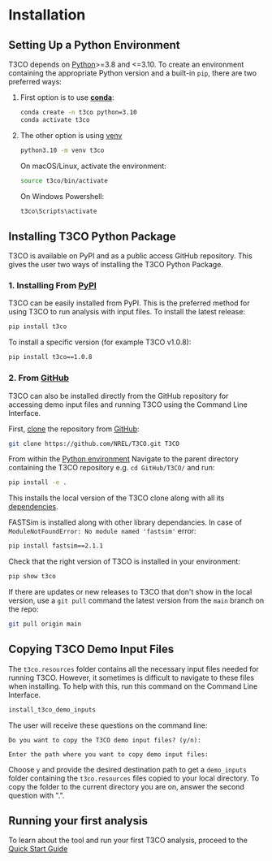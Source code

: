 # Installation
## Setting Up a Python Environment <a name="setting-up-env"></a>
T3CO depends on [Python](https://www.python.org/downloads/)>=3.8 and <=3.10. To create an environment containing the appropriate Python version and a built-in `pip`, there are two preferred ways:

1. First option is to use [**conda**](https://docs.conda.io/projects/conda/en/latest/user-guide/install/index.html):

    ```bash
    conda create -n t3co python=3.10
    conda activate t3co
    ```

2. The other option is using [venv](https://docs.python.org/3/library/venv.html)

    ```bash
    python3.10 -m venv t3co
    ```

    On macOS/Linux, activate the environment:

    ```bash
    source t3co/bin/activate
    ```

    On Windows Powershell:
    
    ```bash
    t3co\Scripts\activate
    ```

## Installing T3CO Python Package
T3CO is available on PyPI and as a public access GitHub repository. This gives the user two ways of installing the T3CO Python Package.
### 1. Installing From [PyPI](https://pypi.org/project/t3co/) <a name=install-from-pypi></a>
T3CO can be easily installed from PyPI. This is the preferred method for using T3CO to run analysis with input files. To install the latest release:
```bash
pip install t3co
```

To install a specific version (for example T3CO v1.0.8):
```bash
pip install t3co==1.0.8
```

### 2. From [GitHub](https://github.com/NREL/T3CO)
T3CO can also be installed directly from the GitHub repository for accessing demo input files and running T3CO using the Command Line Interface.

First, [clone](https://git-scm.com/docs/git-clone) the repository from [GitHub](https://github.com/NREL/T3CO):
```bash
git clone https://github.com/NREL/T3CO.git T3CO
```

From within the [Python environment](#setting-up-env) Navigate to the parent directory containing the T3CO repository e.g. `cd GitHub/T3CO/` and run:
```bash
pip install -e .
```
This installs the local version of the T3CO clone along with all its [dependencies](https://github.com/NREL/T3CO/blob/29b0e848360b3b2de84b555bf52c52bf6e76134e/requirements.txt).

FASTSim is installed along with other library dependancies. In case of `ModuleNotFoundError: No module named 'fastsim'` error:
```bash
pip install fastsim==2.1.1
```

Check that the right version of T3CO is installed in your environment:
```bash
pip show t3co
```

If there are updates or new releases to T3CO that don't show in the local version, use a `git pull` command the latest version from the `main` branch on the repo:
```bash
git pull origin main
```


## Copying T3CO Demo Input Files <a name=copy-demo-inputs></a>
The `t3co.resources` folder contains all the necessary input files needed for running T3CO. However, it sometimes is difficult to navigate to these files when installing. To help with this, run this command on the Command Line Interface.

```bash
install_t3co_demo_inputs
```

The user will receive these questions on the command line:

`Do you want to copy the T3CO demo input files? (y/n):`

`Enter the path where you want to copy demo input files:`

Choose `y` and provide the desired destination path to get a `demo_inputs` folder containing the `t3co.resources` files copied to your local directory. To copy the folder to the current directory you are on, answer the second question with ".".

## Running your first analysis
To learn about the tool and run your first T3CO analysis, proceed to the [Quick Start Guide](./quick_start.md)